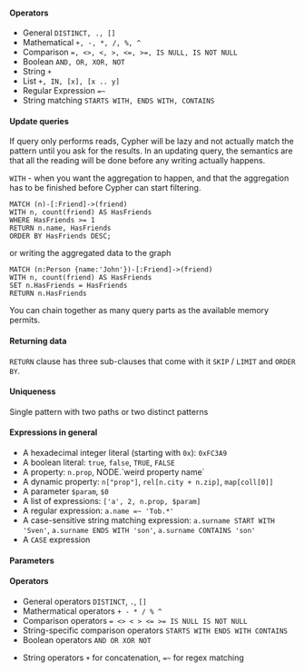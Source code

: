 #### Operators  
* General `DISTINCT, ., []`
* Mathematical `+, -, *, /, %, ^`
* Comparison `=, <>, <, >, <=, >=, IS NULL, IS NOT NULL`
* Boolean `AND, OR, XOR, NOT`
* String `+`
* List `+, IN, [x], [x .. y]`
* Regular Expression `=~`
* String matching `STARTS WITH, ENDS WITH, CONTAINS`

#### Update queries
If query only performs reads, Cypher will be lazy and not actually match the pattern until you ask for the results. In an updating query, the semantics are that all the reading will be done before any writing actually happens.  

`WITH` - when you want the aggregation to happen, and that the aggregation has to be finished before Cypher can start filtering.
```
MATCH (n)-[:Friend]->(friend)
WITH n, count(friend) AS HasFriends
WHERE HasFriends >= 1
RETURN n.name, HasFriends
ORDER BY HasFriends DESC; 
```
or writing the aggregated data to the graph
```
MATCH (n:Person {name:'John'})-[:Friend]->(friend)
WITH n, count(friend) AS HasFriends
SET n.HasFriends = HasFriends
RETURN n.HasFriends
```
You can chain together as many query parts as the available memory permits.

#### Returning data
`RETURN` clause has three sub-clauses that come with it `SKIP` / `LIMIT` and `ORDER BY`.

#### Uniqueness
Single pattern with two paths or two distinct patterns

#### Expressions in general
* A hexadecimal integer literal (starting with `0x`): `0xFC3A9`
* A boolean literal: `true`, `false`, `TRUE`, `FALSE`
* A property: `n.prop`, NODE.\`weird property name\`
* A dynamic property: `n["prop"]`, `rel[n.city + n.zip]`, `map[coll[0]]`
* A parameter `$param`, `$0`
* A list of expressions: `['a', 2, n.prop, $param]`
* A regular expression: `a.name =~ 'Tob.*'`
* A case-sensitive string matching expression: `a.surname START WITH 'Sven'`, `a.surname ENDS WITH 'son'`, `a.surname CONTAINS 'son'`
* A `CASE` expression

#### Parameters

#### Operators
* General operators `DISTINCT`, `.`, `[]`
* Mathermatical operators `+ - * / % ^`
* Comparison operators `= <> < > <= >= IS NULL IS NOT NULL`
* String-specific comparison operators `STARTS WITH ENDS WITH CONTAINS`
* Boolean operators `AND OR XOR NOT`
+ String operators `+` for concatenation, `=~` for regex matching
